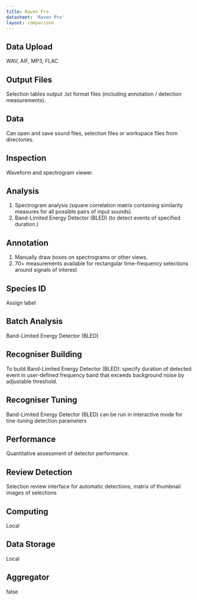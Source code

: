 ```yaml
---
title: Raven Pro
datasheet: 'Raven Pro'
layout: comparison
---
```


## Data Upload
WAV, AIF, MP3, FLAC

## Output Files

Selection tables output .txt format files (including annotation /
detection measurements).

## Data

Can open and save sound files, selection files or workspace files from
directories.

## Inspection

Waveform and spectrogram viewer.

## Analysis

1. Spectrogram analysis (square correlation matrix containing similarity
measures for all possible pairs of input sounds).
2. Band-Limited Energy Detector (BLED) (to detect events of specified duration.)

## Annotation

1. Manually draw boxes on spectrograms or other views.
2. 70+ measurements available for rectangular time-frequency selections around
signals of interest

## Species ID

Assign label

## Batch Analysis

Band-Limited Energy Detector (BLED)

## Recogniser Building

To build Band-Limited Energy Detector (BLED): specify duration of detected
event in user-defined frequency band that exceeds background noise by
adjustable threshold.

## Recogniser Tuning

Band-Limited Energy Detector (BLED) can be run in interactive mode for
tine-tuning detection parameters

## Performance

Quantitative assessment of detector performance.

## Review Detection

Selection review interface for automatic detections, matrix of thumbnail
images of selections

## Computing

Local

## Data Storage

Local

## Aggregator

false